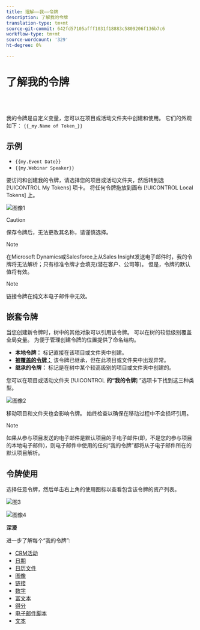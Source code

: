 ```yaml
---
title: 理解——我——令牌
description: 了解我的令牌
translation-type: tm+mt
source-git-commit: 642fd57105afff1031f18883c5809206f136b7c6
workflow-type: tm+mt
source-wordcount: '329'
ht-degree: 0%

---
```



# 了解我的令牌

<br> 

我的令牌是自定义变量，您可以在项目或活动文件夹中创建和使用。 它们的外观如下： `{{_my.Name of Token_}}`

## 示例

* `{{my.Event Date}}`
* `{{my.Webinar Speaker}}`

要访问和创建我的令牌，请选择您的项目或活动文件夹，然后转到选 [!UICONTROL My Tokens] 项卡。 将任何令牌拖放到画布 [!UICONTROL Local Tokens] 上。

![图像1](/help/sky/assets/my-tokens/understanding-my-tokens/understanding-my-tokens-1.png)

>[!CAUTION]
>
>保存令牌后，无法更改其名称，请谨慎选择。

>[!NOTE]
>
>在Microsoft Dynamics或Salesforce上从Sales Insight发送电子邮件时，我的令牌将无法解析；只有标准令牌才会填充(潜在客户、公司等)。 但是，令牌的默认值将有效。

>[!NOTE]
>
>链接令牌在纯文本电子邮件中无效。

## 嵌套令牌

当您创建新令牌时，树中的其他对象可以引用该令牌。 可以在树的较低级别覆盖全局变量。 为便于管理创建令牌的位置提供了命名结构。

* **本地令牌：** 标记直接在该项目或文件夹中创建。
* **[被覆盖的令牌：](/help/sky/override-an-inherited-my-token.md)** 该令牌已继承，但在此项目或文件夹中出现异常。
* **继承的令牌：** 标记是在树中某个较高级别的项目或文件夹中创建的。

您可以在项目或活动文件夹 [!UICONTROL **的“我的令牌**] ”选项卡下找到这三种类型。

![图像2](/help/sky/assets/my-tokens/understanding-my-tokens/understanding-my-tokens-2.png)

移动项目和文件夹也会影响令牌。 始终检查以确保在移动过程中不会损坏引用。

>[!NOTE]
>
>如果从参与项目发送的电子邮件是默认项目的子电子邮件(即，不是您的参与项目的本地电子邮件)，则电子邮件中使用的任何“我的令牌”都将从子电子邮件所在的默认项目解析。

## 令牌使用

选择任意令牌，然后单击右上角的使用图标以查看包含该令牌的资产列表。

![图3](/help/sky/assets/my-tokens/understanding-my-tokens/understanding-my-tokens-3.png)

![图像4](/help/sky/assets/my-tokens/understanding-my-tokens/understanding-my-tokens-4.png)

**深潜**

进一步了解每个“我的令牌”:

* [CRM活动](/help/sky/my-token-crm-campaign.md)
* [日期](/help/sky/my-token-date.md)
* [日历文件](/help/sky/my-token-calendar-file.md)
* [图像](/help/sky/my-token-image.md)
* [链接](/help/sky/my-token-link.md)
* [数字](/help/sky/my-token-number.md)
* [富文本](/help/sky/my-token-rich-text.md)
* [得分](/help/sky/my-token-score.md)
* [电子邮件脚本](/help/sky/my-token-email-script.md)
* [文本](/help/sky/my-token-text.md)
